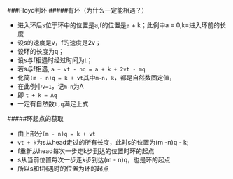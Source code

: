 ###Floyd判环
#####有环（为什么一定能相遇？）
* 进入环后s位于环中的位置是a,f的位置是a + k；此例中a = 0,k=进入环前的长度
* 设s的速度是v，f的速度是2v；
* 设环的长度为q；
*  设s与f相遇时经过时间为t；
* 若s与f相遇, `a + vt - nq = a + k + 2vt - mq`
* 化简`(m - n)q = k + vt`其中`m-n`，`k`，都是自然数固定值，
* 在此例中`v=1`，记`m-n`为A
* 即 `t + k = Aq`
* 一定有自然数`t,q`满足上式

#####环起点的获取
* 由上部分`(m - n)q = k + vt` 
* `vt + k`为s从head走过的所有长度，此时s的位置为(m -n)q - k;
* f重新从head每次一步走k步到达的位置时环的起点
* s从当前位置每次一步走k步到达(m - n)q，也是环的起点
* 所以s和f相遇时的位置为环的起点